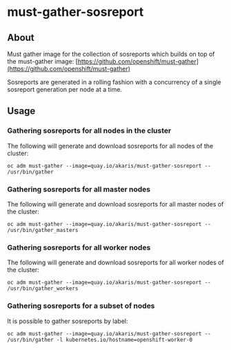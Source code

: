 # must-gather-sosreport

## About

Must gather image for the collection of sosreports which builds on top of the must-gather image: [https://github.com/openshift/must-gather](https://github.com/openshift/must-gather)

Sosreports are generated in a rolling fashion with a concurrency of a single sosreport generation per node at a time.

## Usage

### Gathering sosreports for all nodes in the cluster

The following will generate and download sosreports for all nodes of the cluster:
~~~
oc adm must-gather --image=quay.io/akaris/must-gather-sosreport -- /usr/bin/gather
~~~

### Gathering sosreports for all master nodes

The following will generate and download sosreports for all master nodes of the cluster:
~~~
oc adm must-gather --image=quay.io/akaris/must-gather-sosreport -- /usr/bin/gather_masters
~~~

### Gathering sosreports for all worker nodes

The following will generate and download sosreports for all worker nodes of the cluster:
~~~
oc adm must-gather --image=quay.io/akaris/must-gather-sosreport -- /usr/bin/gather_workers
~~~

### Gathering sosreports for a subset of nodes

It is possible to gather sosreports by label:
~~~
oc adm must-gather --image=quay.io/akaris/must-gather-sosreport -- /usr/bin/gather -l kubernetes.io/hostname=openshift-worker-0
~~~

